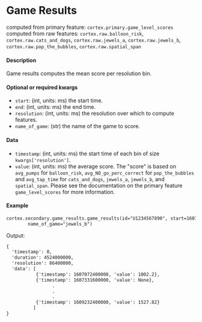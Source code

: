# Game Results

computed from primary feature: `cortex.primary.game_level_scores`
computed from raw features: `cortex.raw.balloon_risk`, `cortex.raw.cats_and_dogs`, `cortex.raw.jewels_a`,
                            `cortex.raw.jewels_b`, `cortex.raw.pop_the_bubbles`, `cortex.raw.spatial_span`

#### Description

Game results computes the mean score per resolution bin.

#### Optional or required kwargs

- `start`: (int, units: ms) the start time.
- `end`: (int, units: ms) the end time.
- `resolution`: (int, units: ms) the resolution over which to compute features.
- `name_of_game`: (str) the name of the game to score.

#### Data

- `timestamp`: (int, units: ms) the start time of each bin of size `kwargs['resolution']`.
- `value`: (int, units: ms) the average score.
The "score" is based on `avg_pumps` for `balloon_risk`, `avg_NO_go_perc_correct` for `pop_the_bubbles` and `avg_tap_time` for `cats_and_dogs`, `jewels_a`, `jewels_b`, and `spatial_span`. Please see the documentation on the primary feature `game_level_scores` for more information.

#### Example

```markdown
cortex.secondary.game_results.game_results(id="U1234567890", start=1607072400000, end=1609232400001, resolution=86400000,
        name_of_game="jewels_b")
```
Output:
```markdown
{
  'timestamp': 0,
  'duration': 4524000000,
  'resolution': 86400000,
  'data': [
           {'timestamp': 1607072400000, 'value': 1002.2},
           {'timestamp': 1607331600000, 'value': None},
                 .
                 .
                 .
           {'timestamp': 1609232400000, 'value': 1527.82}
          ]
}
```
